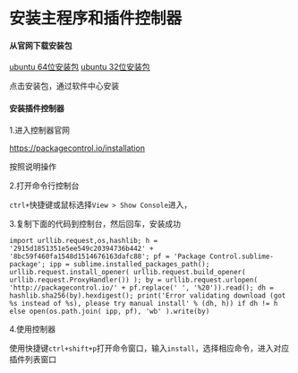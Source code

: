 # 安装主程序和插件控制器

#### 从官网下载安装包

[ubuntu 64位安装包](http://c758482.r82.cf2.rackcdn.com/sublime-text_build-3083_amd64.deb)
[ubuntu 32位安装包](http://c758482.r82.cf2.rackcdn.com/sublime-text_build-3083_i386.deb)

点击安装包，通过软件中心安装

#### 安装插件控制器

1.进入控制器官网

https://packagecontrol.io/installation

按照说明操作

2.打开命令行控制台

`ctrl+`快捷键或鼠标选择`View > Show Console`进入，

3.复制下面的代码到控制台，然后回车，安装成功

```
import urllib.request,os,hashlib; h = '2915d1851351e5ee549c20394736b442' + '8bc59f460fa1548d1514676163dafc88'; pf = 'Package Control.sublime-package'; ipp = sublime.installed_packages_path(); urllib.request.install_opener( urllib.request.build_opener( urllib.request.ProxyHandler()) ); by = urllib.request.urlopen( 'http://packagecontrol.io/' + pf.replace(' ', '%20')).read(); dh = hashlib.sha256(by).hexdigest(); print('Error validating download (got %s instead of %s), please try manual install' % (dh, h)) if dh != h else open(os.path.join( ipp, pf), 'wb' ).write(by)
```

4.使用控制器

使用快捷键`ctrl+shift+p`打开命令窗口，输入`install`，选择相应命令，进入对应插件列表窗口
